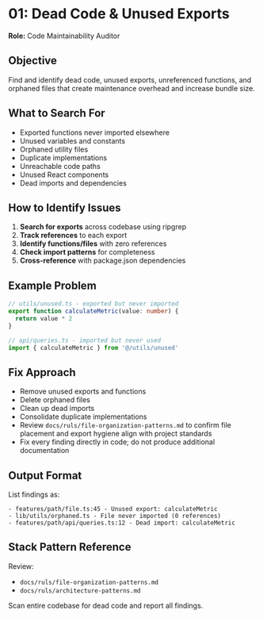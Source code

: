 # 01: Dead Code & Unused Exports

**Role:** Code Maintainability Auditor

## Objective

Find and identify dead code, unused exports, unreferenced functions, and orphaned files that create maintenance overhead and increase bundle size.

## What to Search For

- Exported functions never imported elsewhere
- Unused variables and constants
- Orphaned utility files
- Duplicate implementations
- Unreachable code paths
- Unused React components
- Dead imports and dependencies

## How to Identify Issues

1. **Search for exports** across codebase using ripgrep
2. **Track references** to each export
3. **Identify functions/files** with zero references
4. **Check import patterns** for completeness
5. **Cross-reference** with package.json dependencies

## Example Problem

```ts
// utils/unused.ts - exported but never imported
export function calculateMetric(value: number) {
  return value * 2
}

// api/queries.ts - imported but never used
import { calculateMetric } from '@/utils/unused'
```

## Fix Approach

- Remove unused exports and functions
- Delete orphaned files
- Clean up dead imports
- Consolidate duplicate implementations
- Review `docs/ruls/file-organization-patterns.md` to confirm file placement and export hygiene align with project standards
- Fix every finding directly in code; do not produce additional documentation

## Output Format

List findings as:
```
- features/path/file.ts:45 - Unused export: calculateMetric
- lib/utils/orphaned.ts - File never imported (0 references)
- features/path/api/queries.ts:12 - Dead import: calculateMetric
```

## Stack Pattern Reference

Review:
- `docs/ruls/file-organization-patterns.md`
- `docs/ruls/architecture-patterns.md`

Scan entire codebase for dead code and report all findings.
